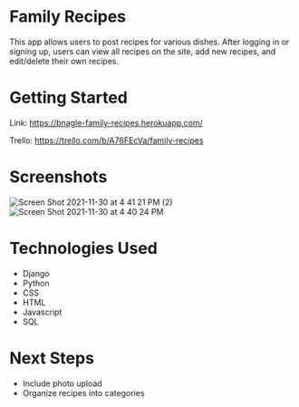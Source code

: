 # Family Recipes

This app allows users to post recipes for various dishes. 
After logging in or signing up, users can view all recipes on the site, add new recipes, and edit/delete their own recipes.

# Getting Started
Link:
https://bnagle-family-recipes.herokuapp.com/

Trello:
https://trello.com/b/A76FEcVa/family-recipes

# Screenshots

![Screen Shot 2021-11-30 at 4 41 21 PM (2)](https://user-images.githubusercontent.com/80408236/144133244-1cebd54c-85f9-4482-9c01-1c0caab47d2f.png)
![Screen Shot 2021-11-30 at 4 40 24 PM](https://user-images.githubusercontent.com/80408236/144133257-bd5c0e39-a03f-4025-8960-fce949a6a2bb.png)

# Technologies Used
* Django
* Python
* CSS
* HTML
* Javascript
* SQL

# Next Steps
* Include photo upload
* Organize recipes into categories
